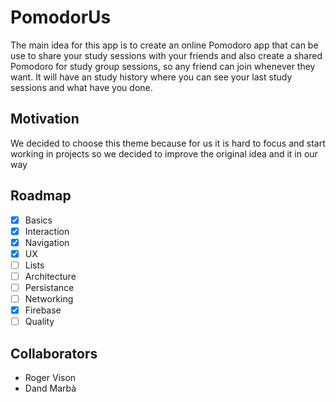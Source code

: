 # PomodorUs
The main idea for this app is to create an online Pomodoro app that can be use to share your study sessions with your friends and also create a shared Pomodoro for study group sessions, so any friend can join whenever they want. It will have an study history where you can see your last study sessions and what have you done.

## Motivation
We decided to choose this theme because for us it is hard to focus and start working in projects so we decided to improve the original idea and it in our way

## Roadmap
- [x] Basics
- [x] Interaction
- [x] Navigation
- [x] UX
- [ ] Lists
- [ ] Architecture
- [ ] Persistance
- [ ] Networking
- [x] Firebase
- [ ] Quality

## Collaborators 
* Roger Vison
* Dand Marbà
